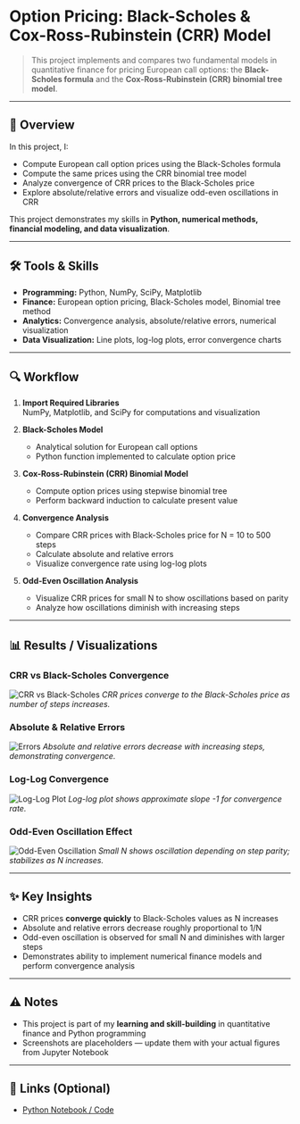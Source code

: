 # Option Pricing: Black-Scholes & Cox-Ross-Rubinstein (CRR) Model

> This project implements and compares two fundamental models in quantitative finance for pricing European call options: the **Black-Scholes formula** and the **Cox-Ross-Rubinstein (CRR) binomial tree model**.

---

## 📌 Overview
In this project, I:  
- Compute European call option prices using the Black-Scholes formula  
- Compute the same prices using the CRR binomial tree model  
- Analyze convergence of CRR prices to the Black-Scholes price  
- Explore absolute/relative errors and visualize odd-even oscillations in CRR  

This project demonstrates my skills in **Python, numerical methods, financial modeling, and data visualization**.

---

## 🛠 Tools & Skills
- **Programming:** Python, NumPy, SciPy, Matplotlib  
- **Finance:** European option pricing, Black-Scholes model, Binomial tree method  
- **Analytics:** Convergence analysis, absolute/relative errors, numerical visualization  
- **Data Visualization:** Line plots, log-log plots, error convergence charts  

---

## 🔍 Workflow
1. **Import Required Libraries**  
   NumPy, Matplotlib, and SciPy for computations and visualization  

2. **Black-Scholes Model**  
   - Analytical solution for European call options  
   - Python function implemented to calculate option price  

3. **Cox-Ross-Rubinstein (CRR) Binomial Model**  
   - Compute option prices using stepwise binomial tree  
   - Perform backward induction to calculate present value  

4. **Convergence Analysis**  
   - Compare CRR prices with Black-Scholes price for N = 10 to 500 steps  
   - Calculate absolute and relative errors  
   - Visualize convergence rate using log-log plots  

5. **Odd-Even Oscillation Analysis**  
   - Visualize CRR prices for small N to show oscillations based on parity  
   - Analyze how oscillations diminish with increasing steps  

---

## 📊 Results / Visualizations

### CRR vs Black-Scholes Convergence
![CRR vs Black-Scholes](images/crr_bs_convergence.png)
*CRR prices converge to the Black-Scholes price as number of steps increases.*

### Absolute & Relative Errors
![Errors](images/errors_plot.png)
*Absolute and relative errors decrease with increasing steps, demonstrating convergence.*

### Log-Log Convergence
![Log-Log Plot](images/loglog_convergence.png)
*Log-log plot shows approximate slope -1 for convergence rate.*

### Odd-Even Oscillation Effect
![Odd-Even Oscillation](images/odd_even_oscillation.png)
*Small N shows oscillation depending on step parity; stabilizes as N increases.*

---

## ✨ Key Insights
- CRR prices **converge quickly** to Black-Scholes values as N increases  
- Absolute and relative errors decrease roughly proportional to 1/N  
- Odd-even oscillation is observed for small N and diminishes with larger steps  
- Demonstrates ability to implement numerical finance models and perform convergence analysis  

---

## ⚠️ Notes
- This project is part of my **learning and skill-building** in quantitative finance and Python programming  
- Screenshots are placeholders — update them with your actual figures from Jupyter Notebook  

---

## 🔗 Links (Optional)
- [Python Notebook / Code](https://github.com/Musaddiq485/Option-Pricing-The-Binomial-Model-The-Black-Scholes-Model)
